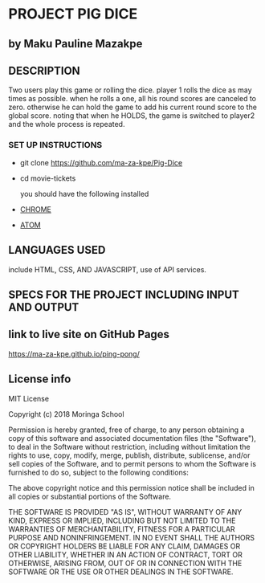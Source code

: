 # PROJECT PIG DICE

## by Maku Pauline Mazakpe

## DESCRIPTION

Two users play this game or rolling the dice. player 1 rolls the dice as may times as possible.
when he rolls a one, all his round scores are canceled to zero. otherwise he can hold  the game to
add his current round score to the global score. noting that when he HOLDS, the game is switched to player2 and the whole process is repeated.

### SET UP INSTRUCTIONS

-   git clone <https://github.com/ma-za-kpe/Pig-Dice>
-   cd movie-tickets

    you should have the following installed

-   [CHROME](https://www.google.com/chrome/)
-   [ATOM](https://atom.io/)

## LANGUAGES USED

include HTML, CSS, AND  JAVASCRIPT, use of API services.

## SPECS FOR THE PROJECT INCLUDING INPUT AND OUTPUT

## link to live site on GitHub Pages

<https://ma-za-kpe.github.io/ping-pong/>

## License info

MIT License

Copyright (c) 2018 Moringa School

Permission is hereby granted, free of charge, to any person obtaining a copy
of this software and associated documentation files (the "Software"), to deal
in the Software without restriction, including without limitation the rights
to use, copy, modify, merge, publish, distribute, sublicense, and/or sell
copies of the Software, and to permit persons to whom the Software is
furnished to do so, subject to the following conditions:

The above copyright notice and this permission notice shall be included in all
copies or substantial portions of the Software.

THE SOFTWARE IS PROVIDED "AS IS", WITHOUT WARRANTY OF ANY KIND, EXPRESS OR
IMPLIED, INCLUDING BUT NOT LIMITED TO THE WARRANTIES OF MERCHANTABILITY,
FITNESS FOR A PARTICULAR PURPOSE AND NONINFRINGEMENT. IN NO EVENT SHALL THE
AUTHORS OR COPYRIGHT HOLDERS BE LIABLE FOR ANY CLAIM, DAMAGES OR OTHER
LIABILITY, WHETHER IN AN ACTION OF CONTRACT, TORT OR OTHERWISE, ARISING FROM,
OUT OF OR IN CONNECTION WITH THE SOFTWARE OR THE USE OR OTHER DEALINGS IN THE
SOFTWARE.
